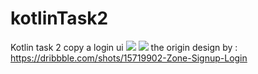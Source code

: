 # kotlinTask2
Kotlin task 2 copy a login ui
![](https://firebasestorage.googleapis.com/v0/b/pager-3c967.appspot.com/o/Screenshot_2022-05-31-03-05-40-71_bfbca3d93eed5e8414d3918ea05b1600%5B1%5D.jpg?alt=media&token=bff37ece-c722-4db5-a5ee-d5b0c0aebdd6)
![](https://firebasestorage.googleapis.com/v0/b/pager-3c967.appspot.com/o/Screenshot_2022-05-31-03-05-51-45_bfbca3d93eed5e8414d3918ea05b1600%5B1%5D.jpg?alt=media&token=d4697beb-d4e2-40a8-a6f4-587bdd07eb19)
the origin design by : https://dribbble.com/shots/15719902-Zone-Signup-Login 
